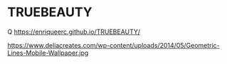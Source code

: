 # TRUEBEAUTY
Q
https://enriqueerc.github.io/TRUEBEAUTY/

https://www.deliacreates.com/wp-content/uploads/2014/05/Geometric-Lines-Mobile-Wallpaper.jpg
